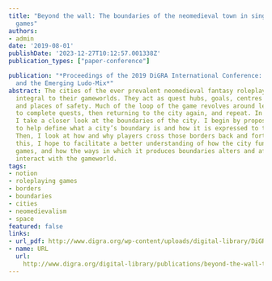 ```yaml
---
title: "Beyond the wall: The boundaries of the neomedieval town in singleplayer roleplaying
  games"
authors:
- admin
date: '2019-08-01'
publishDate: '2023-12-27T10:12:57.001338Z'
publication_types: ["paper-conference"]

publication: "*Proceedings of the 2019 DiGRA International Conference: Game, Play
  and the Emerging Ludo-Mix*"
abstract: The cities of the ever prevalent neomedieval fantasy roleplaying game are
  integral to their gameworlds. They act as quest hubs, goals, centres for action
  and places of safety. Much of the loop of the game revolves around leaving the city
  to complete quests, then returning to the city again, and repeat. In this paper,
  I take a closer look at the boundaries of the city. I begin by proposing a model
  to help define what a city’s boundary is and how it is expressed to the player.
  Then, I look at how and why players cross those borders back and forth. Through
  this, I hope to facilitate a better understanding of how the city functions in roleplaying
  games, and how the ways in which it produces boundaries alters and affects how players
  interact with the gameworld.
tags:
- notion
- roleplaying games
- borders
- boundaries
- cities
- neomedievalism
- space
featured: false
links:
- url_pdf: http://www.digra.org/wp-content/uploads/digital-library/DiGRA_2019_paper_97.pdf
- name: URL
  url: 
    http://www.digra.org/digital-library/publications/beyond-the-wall-the-boundaries-of-the-neomedieval-town-in-singleplayer-roleplaying-games/
---
```

